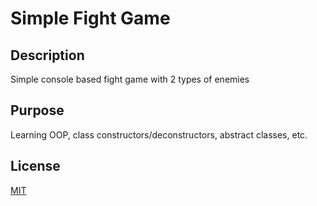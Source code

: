 # Simple Fight Game

## Description
Simple console based fight game with 2 types of enemies

## Purpose
Learning OOP, class constructors/deconstructors, abstract classes, etc.

## License
[MIT](https://choosealicense.com/licenses/mit/)